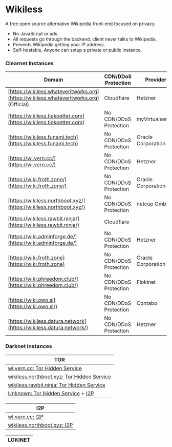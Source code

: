 # Wikiless
A free open source alternative Wikipedia front-end focused on privacy.

* No JavaScript or ads.
* All requests go through the backend, client never talks to Wikipedia.
* Prevents Wikipedia getting your IP address.
* Self-hostable. Anyone can setup a private or public instance.

### Clearnet Instances
| Domain | CDN/DDoS Protection | Provider | Country |
| -- | -- | -- | -- 
| [https://wikiless.whateveritworks.org](https://wikiless.whateveritworks.org) (Official) | Cloudflare | Hetzner | Germany 
| [https://wikiless.tiekoetter.com](https://wikiless.tiekoetter.com) | No CDN/DDoS Protection | myVirtualserver | Germany
| [https://wikiless.funami.tech](https://wikiless.funami.tech) | No CDN/DDoS Protection | Oracle Corporation | Korea
| [https://wl.vern.cc/](https://wl.vern.cc/) | No CDN/DDoS Protection | Hetzner | United States of America
| [https://wiki.froth.zone/](https://wiki.froth.zone/) | No CDN/DDoS Protection | Oracle Corporation | United States of America
| [https://wikiless.northboot.xyz/](https://wikiless.northboot.xyz/) | No CDN/DDoS Protection | netcup GmbH | Germany
| [https://wikiless.rawbit.ninja/](https://wikiless.rawbit.ninja/)  | Cloudflare | 
| [https://wiki.adminforge.de/](https://wiki.adminforge.de/) | No CDN/DDoS Protection | Hetzner | Germany
| [https://wiki.froth.zone](https://wiki.froth.zone) | No CDN/DDoS Protection | Oracle Corporation | United States of America
| [https://wiki.phreedom.club/](https://wiki.phreedom.club/) | No CDN/DDoS Protection | Flokinet | United Kingdom
| [https://wiki.owo.si](https://wiki.owo.si/) | No CDN/DDoS Protection | Contabo | Germany
| [https://wikiless.datura.network](https://wikiless.datura.network/) | No CDN/DDoS Protection | Hetzner | Germany

### Darknet Instances
| TOR |
| -- |  
| [wl.vern.cc: Tor Hidden Service](http://wl.vernccvbvyi5qhfzyqengccj7lkove6bjot2xhh5kajhwvidqafczrad.onion) |
| [wikiless.northboot.xyz: Tor Hidden Service](http://ybgg2evrcdz37y2qes23ff3wjqjdn33tthgoagi76vhxytu4mpxiz5qd.onion)
| [wikiless.rawbit.ninja: Tor Hidden Service](http://tdx37ew3oke5rxn3yi5r5665ka7ozvehnd4xmnjxxdvqorias2nyl4qd.onion)
| [Unknown: Tor Hidden Service](http://c2pesewpalbi6lbfc5hf53q4g3ovnxe4s7tfa6k2aqkf7jd7a7dlz5ad.onion) + [I2P](http://hflqp2ejxygpj6cdwo3ogfieqmxw3b56w7dblt7bor2ltwk6kcfa.b32.i2p)

| I2P |
| -- |
| [wl.vern.cc: I2P](http://vernesciy2defjsputrjrv6pa5ll6qzrckfffi5lgkumstdojyga.b32.i2p) |
| [wikiless.northboot.xyz: I2P](http://wikiless.i2p)

| LOKINET |
| -- |
